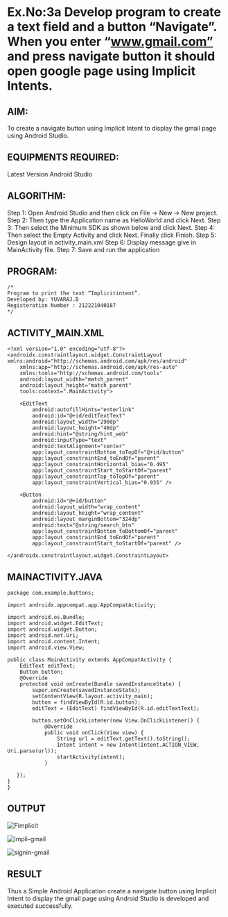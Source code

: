 # Ex.No:3a Develop program to create a text field and a button “Navigate”. When you enter “www.gmail.com” and press navigate button it should open google page using Implicit Intents.


## AIM:

To create a navigate button using Implicit Intent to display the gmail page using Android Studio.

## EQUIPMENTS REQUIRED:

Latest Version Android Studio

## ALGORITHM:
Step 1: Open Android Studio and then click on File -> New -> New project.
Step 2: Then type the Application name as HelloWorld and click Next.
Step 3: Then select the Minimum SDK as shown below and click Next.
Step 4: Then select the Empty Activity and click Next. Finally click Finish.
Step 5: Design layout in activity_main.xml
Step 6: Display message give in MainActivity file.
Step 7: Save and run the application

## PROGRAM:
```
/*
Program to print the text “Implicitintent”.
Developed by: YUVARAJ.B
Registeration Number : 212221040187
*/
```
## ACTIVITY_MAIN.XML
```
<?xml version="1.0" encoding="utf-8"?>
<androidx.constraintlayout.widget.ConstraintLayout xmlns:android="http://schemas.android.com/apk/res/android"
    xmlns:app="http://schemas.android.com/apk/res-auto"
    xmlns:tools="http://schemas.android.com/tools"
    android:layout_width="match_parent"
    android:layout_height="match_parent"
    tools:context=".MainActivity">

    <EditText
        android:autofillHints="enterlink"
        android:id="@+id/editTextText"
        android:layout_width="290dp"
        android:layout_height="48dp"
        android:hint="@string/hint_web"
        android:inputType="text"
        android:textAlignment="center"
        app:layout_constraintBottom_toTopOf="@+id/button"
        app:layout_constraintEnd_toEndOf="parent"
        app:layout_constraintHorizontal_bias="0.495"
        app:layout_constraintStart_toStartOf="parent"
        app:layout_constraintTop_toTopOf="parent"
        app:layout_constraintVertical_bias="0.935" />

    <Button
        android:id="@+id/button"
        android:layout_width="wrap_content"
        android:layout_height="wrap_content"
        android:layout_marginBottom="324dp"
        android:text="@string/search_btn"
        app:layout_constraintBottom_toBottomOf="parent"
        app:layout_constraintEnd_toEndOf="parent"
        app:layout_constraintStart_toStartOf="parent" />

</androidx.constraintlayout.widget.ConstraintLayout>
```
## MAINACTIVITY.JAVA
```
package com.example.buttons;

import androidx.appcompat.app.AppCompatActivity;

import android.os.Bundle;
import android.widget.EditText;
import android.widget.Button;
import android.net.Uri;
import android.content.Intent;
import android.view.View;

public class MainActivity extends AppCompatActivity {
    EditText editText;
    Button button;
    @Override
    protected void onCreate(Bundle savedInstanceState) {
        super.onCreate(savedInstanceState);
        setContentView(R.layout.activity_main);
        button = findViewById(R.id.button);
        editText = (EditText) findViewById(R.id.editTextText);

        button.setOnClickListener(new View.OnClickListener() {
            @Override
            public void onClick(View view) {
                String url = editText.getText().toString();
                Intent intent = new Intent(Intent.ACTION_VIEW, Uri.parse(url));
                startActivity(intent);
            }

   });
}
}
```

## OUTPUT

![Fimplicit](https://github.com/yuvaraj-csk/ImplicitIntent-MAD/assets/134052574/b0792962-c0d4-40ef-a49f-bbbb4f034168)

![impli-gmail](https://github.com/yuvaraj-csk/ImplicitIntent-MAD/assets/134052574/50e4ab25-5c43-49a2-8de9-189399bafc4d)


![signin-gmail](https://github.com/yuvaraj-csk/ImplicitIntent-MAD/assets/134052574/fe3ea95a-3691-4105-8cb4-ba8c90d7fdf1)






## RESULT
Thus a Simple Android Application create a navigate button using Implicit Intent to display the gmail page using Android Studio is developed and executed successfully.


